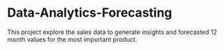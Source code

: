 # Data-Analytics-Forecasting
This project explore the sales data to generate insights and forecasted 12 month values for the most important product.
